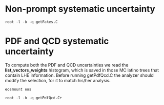 Non-prompt systematic uncertainty
====

    root -l -b -q getFakes.C


PDF and QCD systematic uncertainty
====

To compute both the PDF and QCD uncertainties we read the **list_vectors_weights** histogram, which is saved in those MC latino trees that contain LHE information. Before running getPdfQcd.C the analyzer should modify the selection, for it to match his/her analysis.

    eosmount eos

    root -l -b -q getPdfQcd.C+

